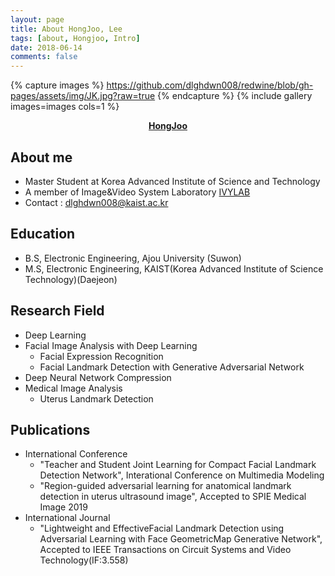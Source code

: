 ```yaml
---
layout: page
title: About HongJoo, Lee
tags: [about, Hongjoo, Intro]
date: 2018-06-14
comments: false
---
```


{% capture images %}
    https://github.com/dlghdwn008/redwine/blob/gh-pages/assets/img/JK.jpg?raw=true
{% endcapture %}
{% include gallery images=images cols=1 %}
<center><a href="https://dlghdwn008.github.io/redwine/about/"><b>HongJoo</b></a></center>

## About me
* Master Student at Korea Advanced Institute of Science and Technology
* A member of Image&Video System Laboratory [IVYLAB](http://ivylab.kaist.ac.kr)
* Contact : dlghdwn008@kaist.ac.kr

## Education
* B.S, Electronic Engineering, Ajou University (Suwon)
* M.S, Electronic Engineering, KAIST(Korea Advanced Institute of Science Technology)(Daejeon)

## Research Field
* Deep Learning
* Facial Image Analysis with Deep Learning
  - Facial Expression Recognition
  - Facial Landmark Detection with Generative Adversarial Network
 * Deep Neural Network Compression
 * Medical Image Analysis
    - Uterus Landmark Detection

## Publications
* International Conference
    - "Teacher and Student Joint Learning for Compact Facial Landmark Detection Network", Interational Conference on Multimedia Modeling
    - "Region-guided adversarial learning for anatomical landmark detection in uterus ultrasound image", Accepted to SPIE Medical Image 2019
* International Journal
    - "Lightweight and EffectiveFacial Landmark Detection using Adversarial Learning with Face GeometricMap Generative Network", Accepted to IEEE Transactions on Circuit Systems and Video Technology(IF:3.558)
